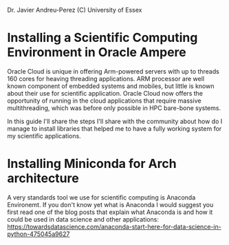 Dr. Javier Andreu-Perez (C) University of Essex

# Installing a Scientific Computing Environment in Oracle Ampere

Oracle Cloud is unique in offering Arm-powered servers with up to threads 160 cores for heaving threading applications. ARM processor are well known component of embedded systems and mobiles, but little is known about their use for scientific application. Oracle Cloud now offers the opportunity of running in the cloud applications that require massive multithreading, which was before only possible in HPC bare-bone systems.

In this guide I'll share the steps I'll share with the community about how do I manage to install libraries that helped me to have a fully working system for my scientific applications.

# Installing Miniconda for Arch architecture

A very standards tool we use for scientific computing is Anaconda Environemt. If you don't know yet what is Anaconda I would suggest you first read one of the blog posts that explain what Anaconda is and how it could be used in data science and other applications: https://towardsdatascience.com/anaconda-start-here-for-data-science-in-python-475045a9627


